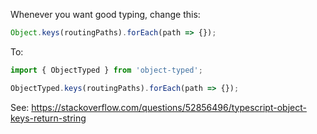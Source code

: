 Whenever you want good typing, change this:

```ts
Object.keys(routingPaths).forEach(path => {});
```

To:

```ts
import { ObjectTyped } from 'object-typed';

ObjectTyped.keys(routingPaths).forEach(path => {});
```

See: https://stackoverflow.com/questions/52856496/typescript-object-keys-return-string